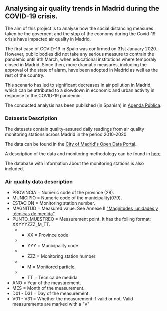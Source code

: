 ## Analysing air quality trends in Madrid during the COVID-19 crisis.

The aim of this project is to analyse how the social distancing measures taken be the governent and the stop of the economy during the Covid-19 crisis have impacted air quality in Madrid. 

The first case of COVID-19 in Spain was confirmed on 31st January 2020. However, public bodies did not take any serious measure to contrain the pandemic until 9th March, when educational institutions where temporaly closed in Madrid. Since then, more dramatic measures, including the approval of the state of alarm, have been adopted in Madrid as well as the rest of the country. 

This scenario has led to significant decreases in air pollution in Madrid, which can be attributed to a slowdown in economic and urban activity in response to the COVID-19 pandemic.

The conducted analysis has been published (in Spanish) in [Agenda Pública](http://agendapublica.elpais.com/la-calidad-del-aire-en-madrid-en-tiempos-del-coronavirus/).

### Datasets Description

The datesets contain quality-assured daily readings from air quality monitoring stations across Madrid in the period 2010-2020.

The data can be found in the [City of Madrid's Open Data Portal](https://datos.madrid.es/portal/site/egob/menuitem.c05c1f754a33a9fbe4b2e4b284f1a5a0/?vgnextoid=aecb88a7e2b73410VgnVCM2000000c205a0aRCRD&vgnextchannel=374512b9ace9f310VgnVCM100000171f5a0aRCRD&vgnextfmt=default).

A description of the data and monitoring methodology can be found in [here](https://datos.madrid.es/FWProjects/egob/Catalogo/MedioAmbiente/Aire/Ficheros/Interprete_ficheros_%20calidad_%20del_%20aire_global.pdf).

The database with information about the monitoring stations is also included.

### Air quality data description

* PROVINCIA = Numeric code of the province (28).
* MUNICIPIO = Numeric code of the municipality(079).
* ESTACION = Monitoring station number.
* MAGNITUD = Measured value. See Annexe II ["Magnitudes, unidades y técnicas de medida"](https://datos.madrid.es/FWProjects/egob/Catalogo/MedioAmbiente/Aire/Ficheros/Interprete_ficheros_%20calidad_%20del_%20aire_global.pdf).
* PUNTO_MUESTREO = Measurement point. It has the folling format: XXYYYZZZ_M_TT.
    * * XX = Province code
    * * YYY = Municipality code
    * * ZZZ = Monitoring station number
    * * M = Monitored particle.
    * * TT = Técnica de medida
* ANO = Year of the measurement.
* MES = Month of the measurement.
* D01 - D31 = Day of the measurement.
* V01 - V31 = Whether the measurement if valid or not. Valid measurements are marked with a "V"
 
